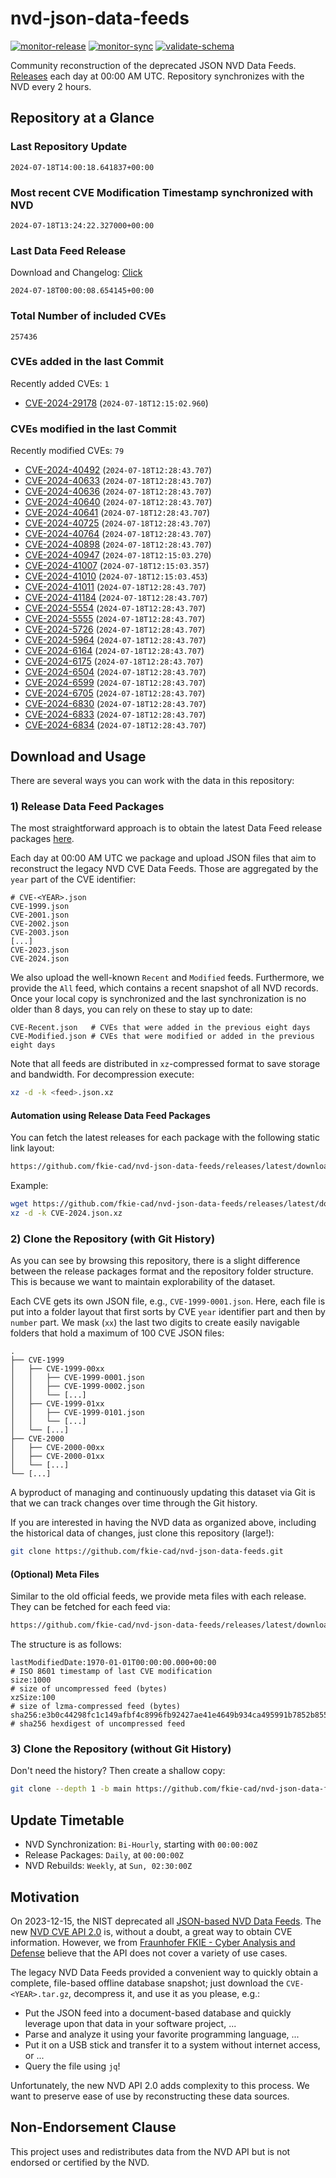 # nvd-json-data-feeds

[![monitor-release](https://github.com/fkie-cad/nvd-json-data-feeds/actions/workflows/monitor_release.yml/badge.svg)](https://github.com/fkie-cad/nvd-json-data-feeds/actions/workflows/monitor_release.yml)
[![monitor-sync](https://github.com/fkie-cad/nvd-json-data-feeds/actions/workflows/monitor_sync.yml/badge.svg)](https://github.com/fkie-cad/nvd-json-data-feeds/actions/workflows/monitor_sync.yml)
[![validate-schema](https://github.com/fkie-cad/nvd-json-data-feeds/actions/workflows/validate_schema.yml/badge.svg)](https://github.com/fkie-cad/nvd-json-data-feeds/actions/workflows/validate_schema.yml)

Community reconstruction of the deprecated JSON NVD Data Feeds.
[Releases](https://github.com/fkie-cad/nvd-json-data-feeds/releases/latest) each day at 00:00 AM UTC.
Repository synchronizes with the NVD every 2 hours.

## Repository at a Glance

### Last Repository Update

```plain
2024-07-18T14:00:18.641837+00:00
```

### Most recent CVE Modification Timestamp synchronized with NVD

```plain
2024-07-18T13:24:22.327000+00:00
```

### Last Data Feed Release

Download and Changelog: [Click](https://github.com/fkie-cad/nvd-json-data-feeds/releases/latest)

```plain
2024-07-18T00:00:08.654145+00:00
```

### Total Number of included CVEs

```plain
257436
```

### CVEs added in the last Commit

Recently added CVEs: `1`

- [CVE-2024-29178](CVE-2024/CVE-2024-291xx/CVE-2024-29178.json) (`2024-07-18T12:15:02.960`)


### CVEs modified in the last Commit

Recently modified CVEs: `79`

- [CVE-2024-40492](CVE-2024/CVE-2024-404xx/CVE-2024-40492.json) (`2024-07-18T12:28:43.707`)
- [CVE-2024-40633](CVE-2024/CVE-2024-406xx/CVE-2024-40633.json) (`2024-07-18T12:28:43.707`)
- [CVE-2024-40636](CVE-2024/CVE-2024-406xx/CVE-2024-40636.json) (`2024-07-18T12:28:43.707`)
- [CVE-2024-40640](CVE-2024/CVE-2024-406xx/CVE-2024-40640.json) (`2024-07-18T12:28:43.707`)
- [CVE-2024-40641](CVE-2024/CVE-2024-406xx/CVE-2024-40641.json) (`2024-07-18T12:28:43.707`)
- [CVE-2024-40725](CVE-2024/CVE-2024-407xx/CVE-2024-40725.json) (`2024-07-18T12:28:43.707`)
- [CVE-2024-40764](CVE-2024/CVE-2024-407xx/CVE-2024-40764.json) (`2024-07-18T12:28:43.707`)
- [CVE-2024-40898](CVE-2024/CVE-2024-408xx/CVE-2024-40898.json) (`2024-07-18T12:28:43.707`)
- [CVE-2024-40947](CVE-2024/CVE-2024-409xx/CVE-2024-40947.json) (`2024-07-18T12:15:03.270`)
- [CVE-2024-41007](CVE-2024/CVE-2024-410xx/CVE-2024-41007.json) (`2024-07-18T12:15:03.357`)
- [CVE-2024-41010](CVE-2024/CVE-2024-410xx/CVE-2024-41010.json) (`2024-07-18T12:15:03.453`)
- [CVE-2024-41011](CVE-2024/CVE-2024-410xx/CVE-2024-41011.json) (`2024-07-18T12:28:43.707`)
- [CVE-2024-41184](CVE-2024/CVE-2024-411xx/CVE-2024-41184.json) (`2024-07-18T12:28:43.707`)
- [CVE-2024-5554](CVE-2024/CVE-2024-55xx/CVE-2024-5554.json) (`2024-07-18T12:28:43.707`)
- [CVE-2024-5555](CVE-2024/CVE-2024-55xx/CVE-2024-5555.json) (`2024-07-18T12:28:43.707`)
- [CVE-2024-5726](CVE-2024/CVE-2024-57xx/CVE-2024-5726.json) (`2024-07-18T12:28:43.707`)
- [CVE-2024-5964](CVE-2024/CVE-2024-59xx/CVE-2024-5964.json) (`2024-07-18T12:28:43.707`)
- [CVE-2024-6164](CVE-2024/CVE-2024-61xx/CVE-2024-6164.json) (`2024-07-18T12:28:43.707`)
- [CVE-2024-6175](CVE-2024/CVE-2024-61xx/CVE-2024-6175.json) (`2024-07-18T12:28:43.707`)
- [CVE-2024-6504](CVE-2024/CVE-2024-65xx/CVE-2024-6504.json) (`2024-07-18T12:28:43.707`)
- [CVE-2024-6599](CVE-2024/CVE-2024-65xx/CVE-2024-6599.json) (`2024-07-18T12:28:43.707`)
- [CVE-2024-6705](CVE-2024/CVE-2024-67xx/CVE-2024-6705.json) (`2024-07-18T12:28:43.707`)
- [CVE-2024-6830](CVE-2024/CVE-2024-68xx/CVE-2024-6830.json) (`2024-07-18T12:28:43.707`)
- [CVE-2024-6833](CVE-2024/CVE-2024-68xx/CVE-2024-6833.json) (`2024-07-18T12:28:43.707`)
- [CVE-2024-6834](CVE-2024/CVE-2024-68xx/CVE-2024-6834.json) (`2024-07-18T12:28:43.707`)


## Download and Usage

There are several ways you can work with the data in this repository:

### 1) Release Data Feed Packages

The most straightforward approach is to obtain the latest Data Feed release packages [here](https://github.com/fkie-cad/nvd-json-data-feeds/releases/latest).

Each day at 00:00 AM UTC we package and upload JSON files that aim to reconstruct the legacy NVD CVE Data Feeds.
Those are aggregated by the `year` part of the CVE identifier:

```
# CVE-<YEAR>.json
CVE-1999.json
CVE-2001.json
CVE-2002.json
CVE-2003.json
[...]
CVE-2023.json
CVE-2024.json
```

We also upload the well-known `Recent` and `Modified` feeds.
Furthermore, we provide the `All` feed, which contains a recent snapshot of all NVD records.
Once your local copy is synchronized and the last synchronization is no older than 8 days, you can rely on these to stay up to date:

```plain
CVE-Recent.json   # CVEs that were added in the previous eight days
CVE-Modified.json # CVEs that were modified or added in the previous eight days
```

Note that all feeds are distributed in `xz`-compressed format to save storage and bandwidth.
For decompression execute:

```sh
xz -d -k <feed>.json.xz
```

#### Automation using Release Data Feed Packages

You can fetch the latest releases for each package with the following static link layout:

```sh
https://github.com/fkie-cad/nvd-json-data-feeds/releases/latest/download/CVE-<YEAR>.json.xz
```

Example:

```sh
wget https://github.com/fkie-cad/nvd-json-data-feeds/releases/latest/download/CVE-2024.json.xz
xz -d -k CVE-2024.json.xz
```

### 2) Clone the Repository (with Git History)

As you can see by browsing this repository, there is a slight difference between the release packages format and the repository folder structure.
This is because we want to maintain explorability of the dataset.

Each CVE gets its own JSON file, e.g., `CVE-1999-0001.json`.
Here, each file is put into a folder layout that first sorts by CVE `year` identifier part and then by `number` part.
We mask (`xx`) the last two digits to create easily navigable folders that hold a maximum of 100 CVE JSON files:

```plain
.
├── CVE-1999
│   ├── CVE-1999-00xx
│   │   ├── CVE-1999-0001.json
│   │   ├── CVE-1999-0002.json
│   │   └── [...]
│   ├── CVE-1999-01xx
│   │   ├── CVE-1999-0101.json
│   │   └── [...]
│   └── [...]
├── CVE-2000
│   ├── CVE-2000-00xx
│   ├── CVE-2000-01xx
│   └── [...]
└── [...]
```

A byproduct of managing and continuously updating this dataset via Git is that we can track changes over time through the Git history.

If you are interested in having the NVD data as organized above, including the historical data of changes, just clone this repository (large!):

```sh
git clone https://github.com/fkie-cad/nvd-json-data-feeds.git
```

#### (Optional) Meta Files

Similar to the old official feeds, we provide meta files with each release. They can be fetched for each feed via:

```sh
https://github.com/fkie-cad/nvd-json-data-feeds/releases/latest/download/CVE-<YEAR>.meta
```

The structure is as follows:

```plain
lastModifiedDate:1970-01-01T00:00:00.000+00:00                          # ISO 8601 timestamp of last CVE modification
size:1000                                                               # size of uncompressed feed (bytes)
xzSize:100                                                              # size of lzma-compressed feed (bytes)
sha256:e3b0c44298fc1c149afbf4c8996fb92427ae41e4649b934ca495991b7852b855 # sha256 hexdigest of uncompressed feed
```

### 3) Clone the Repository (without Git History)

Don't need the history? Then create a shallow copy:

```sh
git clone --depth 1 -b main https://github.com/fkie-cad/nvd-json-data-feeds.git
```


## Update Timetable

* NVD Synchronization: `Bi-Hourly`, starting with `00:00:00Z`
* Release Packages: `Daily`, at `00:00:00Z`
* NVD Rebuilds: `Weekly`, at `Sun, 02:30:00Z`


## Motivation

On 2023-12-15, the NIST deprecated all [JSON-based NVD Data Feeds](https://nvd.nist.gov/vuln/data-feeds#divRetirementBanner-1).
The new [NVD CVE API 2.0](https://nvd.nist.gov/developers/vulnerabilities) is, without a doubt, a great way to obtain CVE information.
However, we from [Fraunhofer FKIE - Cyber Analysis and Defense](https://www.fkie.fraunhofer.de/en/departments/cad.html) believe that the API does not cover a variety of use cases.

The legacy NVD Data Feeds provided a convenient way to quickly obtain a complete, file-based offline database snapshot; just download the `CVE-<YEAR>.tar.gz`, decompress it, and use it as you please, e.g.:

- Put the JSON feed into a document-based database and quickly leverage upon that data in your software project, ...
- Parse and analyze it using your favorite programming language, ...
- Put it on a USB stick and transfer it to a system without internet access, or ...
- Query the file using `jq`!

Unfortunately, the new NVD API 2.0 adds complexity to this process.
We want to preserve ease of use by reconstructing these data sources.

## Non-Endorsement Clause

This project uses and redistributes data from the NVD API but is not endorsed or certified by the NVD.